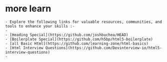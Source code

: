 # more learn
	- Explore the following links for valuable resources, communities, and tools to enhance your skills :-
	-
	- [Heading Special](https://github.com/joshbuchea/HEAD)
	- [Boilerplate Special](https://github.com/h5bp/html5-boilerplate)
	- [all Basic Html](https://github.com/learning-zone/html-basics)
	- [Html Interview Questions](https://github.com/Devinterview-io/html5-interview-questions)
	-